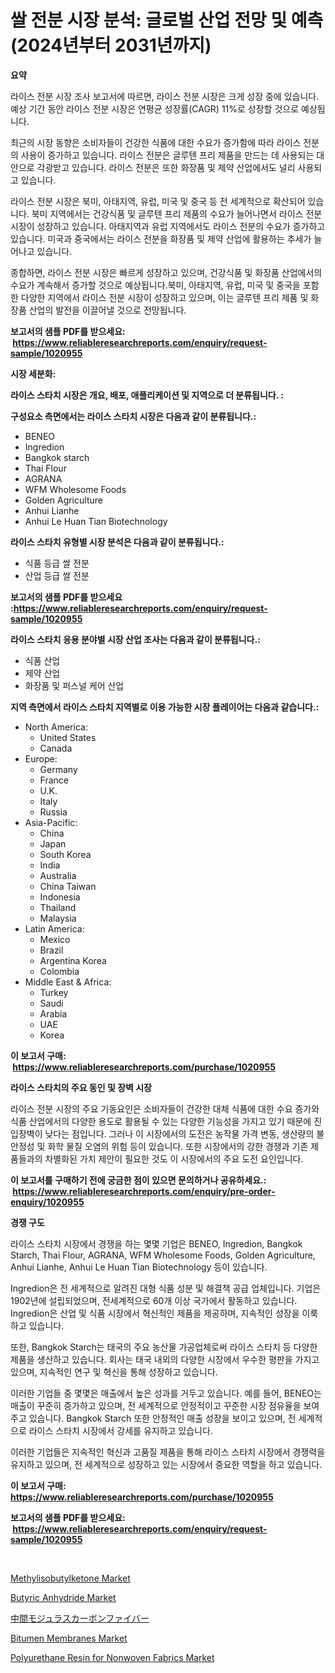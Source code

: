 <p><h1>쌀 전분 시장 분석: 글로벌 산업 전망 및 예측 (2024년부터 2031년까지)</h1></p><p><strong>요약</strong></p>
<p><p>라이스 전분 시장 조사 보고서에 따르면, 라이스 전분 시장은 크게 성장 중에 있습니다. 예상 기간 동안 라이스 전분 시장은 연평균 성장률(CAGR) 11%로 성장할 것으로 예상됩니다. </p><p>최근의 시장 동향은 소비자들이 건강한 식품에 대한 수요가 증가함에 따라 라이스 전분의 사용이 증가하고 있습니다. 라이스 전분은 글루텐 프리 제품을 만드는 데 사용되는 대안으로 각광받고 있습니다. 라이스 전분은 또한 화장품 및 제약 산업에서도 널리 사용되고 있습니다.</p><p>라이스 전분 시장은 북미, 아태지역, 유럽, 미국 및 중국 등 전 세계적으로 확산되어 있습니다. 북미 지역에서는 건강식품 및 글루텐 프리 제품의 수요가 늘어나면서 라이스 전분 시장이 성장하고 있습니다. 아태지역과 유럽 지역에서도 라이스 전분의 수요가 증가하고 있습니다. 미국과 중국에서는 라이스 전분을 화장품 및 제약 산업에 활용하는 추세가 늘어나고 있습니다.</p><p>종합하면, 라이스 전분 시장은 빠르게 성장하고 있으며, 건강식품 및 화장품 산업에서의 수요가 계속해서 증가할 것으로 예상됩니다.북미, 아태지역, 유럽, 미국 및 중국을 포함한 다양한 지역에서 라이스 전분 시장이 성장하고 있으며, 이는 글루텐 프리 제품 및 화장품 산업의 발전을 이끌어낼 것으로 전망됩니다.</p></p>
<p><strong>보고서의 샘플 PDF를 받으세요: &nbsp;<a href="https://www.reliableresearchreports.com/enquiry/request-sample/1020955">https://www.reliableresearchreports.com/enquiry/request-sample/1020955</a></strong></p>
<p><strong>시장 세분화:</strong></p>
<p><strong> 라이스 스타치 시장은 개요, 배포, 애플리케이션 및 지역으로 더 분류됩니다. :</strong></p>
<p><strong>구성요소 측면에서는 라이스 스타치 시장은 다음과 같이 분류됩니다.:</strong></p>
<p><ul><li>BENEO</li><li>Ingredion</li><li>Bangkok starch</li><li>Thai Flour</li><li>AGRANA</li><li>WFM Wholesome Foods</li><li>Golden Agriculture</li><li>Anhui Lianhe</li><li>Anhui Le Huan Tian Biotechnology</li></ul></p>
<p><strong> 라이스 스타치 유형별 시장 분석은 다음과 같이 분류됩니다.:</strong></p>
<p><ul><li>식품 등급 쌀 전분</li><li>산업 등급 쌀 전분</li></ul></p>
<p><strong>보고서의 샘플 PDF를 받으세요 :<a href="https://www.reliableresearchreports.com/enquiry/request-sample/1020955">https://www.reliableresearchreports.com/enquiry/request-sample/1020955</a></strong></p>
<p><strong> 라이스 스타치 응용 분야별 시장 산업 조사는 다음과 같이 분류됩니다.:</strong></p>
<p><ul><li>식품 산업</li><li>제약 산업</li><li>화장품 및 퍼스널 케어 산업</li></ul></p>
<p><strong>지역 측면에서 라이스 스타치 지역별로 이용 가능한 시장 플레이어는 다음과 같습니다.:</strong></p>
<p><ul>
    <li>
        North America:
        <ul>
            <li>United States</li>
            <li>Canada</li>
        </ul>
    </li>
    <li>
        Europe:
        <ul>
            <li>Germany</li>
            <li>France</li>
            <li>U.K.</li>
            <li>Italy</li>
            <li>Russia</li>
        </ul>
    </li>
    <li>
        Asia-Pacific:
        <ul>
            <li>China</li>
            <li>Japan</li>
            <li>South Korea</li>
            <li>India</li>
            <li>Australia</li>
            <li>China Taiwan</li>
            <li>Indonesia</li>
            <li>Thailand</li>
            <li>Malaysia</li>
        </ul>
    </li>
    <li>
        Latin America:
        <ul>
            <li>Mexico</li>
            <li>Brazil</li>
            <li>Argentina Korea</li>
            <li>Colombia</li>
        </ul>
    </li>
    <li>
        Middle East & Africa:
        <ul>
            <li>Turkey</li>
            <li>Saudi</li>
            <li>Arabia</li>
            <li>UAE</li>
            <li>Korea</li>
        </ul>
    </li>
    </ul></p>
<p><strong>이 보고서 구매: &nbsp;<a href="https://www.reliableresearchreports.com/purchase/1020955">https://www.reliableresearchreports.com/purchase/1020955</a></strong></p>
<p><strong>라이스 스타치의 주요 동인 및 장벽 시장</strong></p>
<p><p>라이스 전분 시장의 주요 기동요인은 소비자들이 건강한 대체 식품에 대한 수요 증가와 식품 산업에서의 다양한 용도로 활용될 수 있는 다양한 기능성을 가지고 있기 때문에 진입장벽이 낮다는 점입니다. 그러나 이 시장에서의 도전은 농작물 가격 변동, 생산량의 불안정성 및 화학 물질 오염의 위험 등이 있습니다. 또한 시장에서의 강한 경쟁과 기존 제품들과의 차별화된 가치 제안이 필요한 것도 이 시장에서의 주요 도전 요인입니다.</p></p>
<p><strong>이 보고서를 구매하기 전에 궁금한 점이 있으면 문의하거나 공유하세요.: &nbsp;<a href="https://www.reliableresearchreports.com/enquiry/pre-order-enquiry/1020955">https://www.reliableresearchreports.com/enquiry/pre-order-enquiry/1020955</a></strong></p>
<p><strong>경쟁 구도</strong></p>
<p><p>라이스 스타치 시장에서 경쟁을 하는 몇몇 기업은 BENEO, Ingredion, Bangkok Starch, Thai Flour, AGRANA, WFM Wholesome Foods, Golden Agriculture, Anhui Lianhe, Anhui Le Huan Tian Biotechnology 등이 있습니다.</p><p>Ingredion은 전 세계적으로 알려진 대형 식품 성분 및 해결책 공급 업체입니다. 기업은 1902년에 설립되었으며, 전세계적으로 60개 이상 국가에서 활동하고 있습니다. Ingredion은 산업 및 식품 시장에서 혁신적인 제품을 제공하며, 지속적인 성장을 이룩하고 있습니다.</p><p>또한, Bangkok Starch는 태국의 주요 농산물 가공업체로써 라이스 스타치 등 다양한 제품을 생산하고 있습니다. 회사는 태국 내외의 다양한 시장에서 우수한 평판을 가지고 있으며, 지속적인 연구 및 혁신을 통해 성장하고 있습니다.</p><p>이러한 기업들 중 몇몇은 매출에서 높은 성과를 거두고 있습니다. 예를 들어, BENEO는 매출이 꾸준히 증가하고 있으며, 전 세계적으로 안정적이고 꾸준한 시장 점유율을 보여주고 있습니다. Bangkok Starch 또한 안정적인 매출 성장을 보이고 있으며, 전 세계적으로 라이스 스타치 시장에서 강세를 유지하고 있습니다.</p><p>이러한 기업들은 지속적인 혁신과 고품질 제품을 통해 라이스 스타치 시장에서 경쟁력을 유지하고 있으며, 전 세계적으로 성장하고 있는 시장에서 중요한 역할을 하고 있습니다.</p></p>
<p><strong>이 보고서 구매: &nbsp; <a href="https://www.reliableresearchreports.com/purchase/1020955">https://www.reliableresearchreports.com/purchase/1020955</a></strong></p>
<p><strong>보고서의 샘플 PDF를 받으세요: &nbsp;<a href="https://www.reliableresearchreports.com/enquiry/request-sample/1020955">https://www.reliableresearchreports.com/enquiry/request-sample/1020955</a></strong><strong></strong></p>
<p>&nbsp;</p>
<p><p><a href="https://issuu.com/reportprime-2/docs/methylisobutylketone-market-size-2030.pptx">Methylisobutylketone Market</a></p><p><a href="https://issuu.com/reportprime-2/docs/butyric-anhydride-market-size-2030.pptx">Butyric Anhydride Market</a></p><p><a href="https://github.com/ihabdkwlxs948/Market-Research-Report-List-1/blob/main/1882960189551.md">中間モジュラスカーボンファイバー</a></p><p><a href="https://github.com/mabutironaldo/Market-Research-Report-List-3/blob/main/bitumen-membranes-market.md">Bitumen Membranes Market</a></p><p><a href="https://view.publitas.com/reportprime-1/polyurethane-resin-for-nonwoven-fabrics-market-size-2023-2030-global-industrial-analysis-key-geographical-regions-market-share-top-key-players-product-types-and-forecast-research-report/">Polyurethane Resin for Nonwoven Fabrics Market</a></p></p>